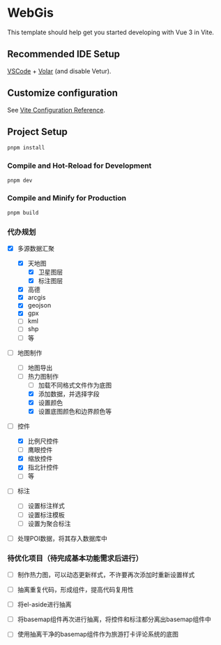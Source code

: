 # WebGis

This template should help get you started developing with Vue 3 in Vite.

## Recommended IDE Setup

[VSCode](https://code.visualstudio.com/) + [Volar](https://marketplace.visualstudio.com/items?itemName=Vue.volar) (and disable Vetur).

## Customize configuration

See [Vite Configuration Reference](https://vite.dev/config/).

## Project Setup

```sh
pnpm install
```

### Compile and Hot-Reload for Development

```sh
pnpm dev
```

### Compile and Minify for Production

```sh
pnpm build
```
### 代办规划
- [x] 多源数据汇聚
  - [x] 天地图
    - [x] 卫星图层
    - [x] 标注图层
  - [x] 高德
  - [x] arcgis
  - [x] geojson
  - [x] gpx
  - [ ] kml
  - [ ] shp
  - [ ] 等
- [ ] 地图制作
  - [ ] 地图导出
  - [ ] 热力图制作
    - [ ] 加载不同格式文件作为底图
    - [x] 添加数据，并选择字段
    - [x] 设置颜色
    - [x] 设置底图颜色和边界颜色等
- [ ] 控件
  - [x] 比例尺控件
  - [ ] 鹰眼控件
  - [x] 缩放控件
  - [x] 指北针控件
  - [ ] 等

- [ ] 标注
  - [ ] 设置标注样式
  - [ ] 设置标注模板
  - [ ] 设置为聚合标注
- [ ] 处理POI数据，将其存入数据库中


### 待优化项目（待完成基本功能需求后进行）
- [ ] 制作热力图，可以动态更新样式，不许要再次添加时重新设置样式
- [ ] 抽离重复代码，形成组件，提高代码复用性
- [ ] 将el-aside进行抽离
- [ ] 将basemap组件再次进行抽离，将控件和标注都分离出basemap组件中
- [ ] 使用抽离干净的basemap组件作为旅游打卡评论系统的底图

